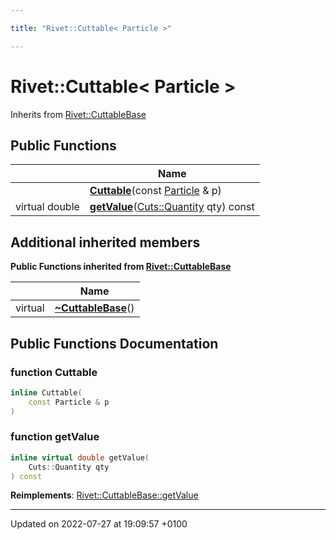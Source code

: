 ```yaml
---

title: "Rivet::Cuttable< Particle >"

---
```


# Rivet::Cuttable< Particle >





Inherits from [Rivet::CuttableBase](http://example.org/classes/classrivet_1_1cuttablebase/)

## Public Functions

|                | Name           |
| -------------- | -------------- |
| | **[Cuttable](http://example.org/classes/classrivet_1_1cuttable_3_01particle_01_4/#function-cuttable)**(const <a href="http://example.org/classes/classrivet_1_1particle/">Particle</a> & p) |
| virtual double | **[getValue](http://example.org/classes/classrivet_1_1cuttable_3_01particle_01_4/#function-getvalue)**(<a href="http://example.org/namespaces/namespacerivet_1_1cuts/#enum-quantity">Cuts::Quantity</a> qty) const |

## Additional inherited members

**Public Functions inherited from [Rivet::CuttableBase](http://example.org/classes/classrivet_1_1cuttablebase/)**

|                | Name           |
| -------------- | -------------- |
| virtual | **[~CuttableBase](http://example.org/classes/classrivet_1_1cuttablebase/#function-~cuttablebase)**() |


## Public Functions Documentation

### function Cuttable

```cpp
inline Cuttable(
    const Particle & p
)
```


### function getValue

```cpp
inline virtual double getValue(
    Cuts::Quantity qty
) const
```


**Reimplements**: [Rivet::CuttableBase::getValue](http://example.org/classes/classrivet_1_1cuttablebase/#function-getvalue)


-------------------------------

Updated on 2022-07-27 at 19:09:57 +0100